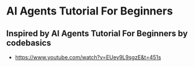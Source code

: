 # AI Agents Tutorial For Beginners

## Inspired by AI Agents Tutorial For Beginners by codebasics
- https://www.youtube.com/watch?v=EUey9L9sgzE&t=451s

